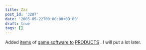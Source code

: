```yaml
---
title: Zzz
post_id: '3287'
date: '2005-05-22T00:00:00+09:00'
draft: true
tags: []
---
```


Added [items](/category/products/apps?tag=games) of [game software to](/category/products/apps?tag=games) [PRODUCTS](/category/products) . I will put a lot later.
